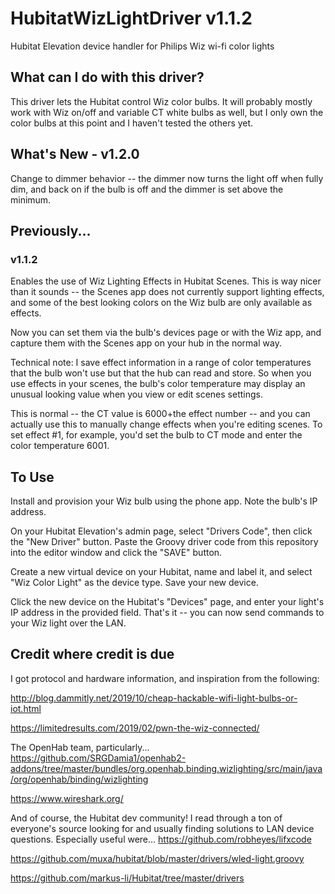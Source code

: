 # HubitatWizLightDriver v1.1.2
Hubitat Elevation device handler for Philips Wiz wi-fi color lights

## What can I do with this driver?
This driver lets the Hubitat control Wiz color bulbs.  It will probably
mostly work with Wiz on/off and variable CT white bulbs as well, but I only own
the color bulbs at this point and I haven't tested the others yet.

## What's New - v1.2.0
Change to dimmer behavior -- the dimmer now turns the light off when fully dim,
and back on if the bulb is off and the dimmer is set above the minimum.

## Previously...
### v1.1.2 
Enables the use of Wiz Lighting Effects in Hubitat Scenes.  This is way nicer
than it sounds -- the Scenes app does not currently support lighting effects, and
some of the best looking colors on the Wiz bulb are only available as effects.

Now you can set them via the bulb's devices page or with the Wiz app, and capture them with 
the Scenes app on your hub in the normal way.  

Technical note:  I save effect information in a range of color temperatures that
the bulb won't use but that the hub can read and store.  So when you use effects in your scenes,
the bulb's color temperature may display an unusual looking value when you view or edit scenes
settings.

This is normal -- the CT value is 6000+the effect number -- and you can actually use this
to manually change effects when you're editing scenes.  To set effect #1, for example, you'd
set the bulb to CT mode and enter the color temperature 6001. 

## To Use
Install and provision your Wiz bulb using the phone app.  Note the bulb's IP address.

On your Hubitat Elevation's admin page, select "Drivers Code", then click the
"New Driver" button.  Paste the Groovy driver code from this repository into 
the editor window and click the "SAVE" button.

Create a new virtual device on your Hubitat, name and label it, and select 
"Wiz Color Light" as the device type.  Save your new device.

Click the new device on the Hubitat's "Devices" page, and enter your light's
IP address in the provided field.  That's it -- you can now send commands to
your Wiz light over the LAN.   

## Credit where credit is due
I got protocol and hardware information, and inspiration from the following:

http://blog.dammitly.net/2019/10/cheap-hackable-wifi-light-bulbs-or-iot.html

https://limitedresults.com/2019/02/pwn-the-wiz-connected/

The OpenHab team, particularly...
https://github.com/SRGDamia1/openhab2-addons/tree/master/bundles/org.openhab.binding.wizlighting/src/main/java/org/openhab/binding/wizlighting

https://www.wireshark.org/

And of course, the Hubitat dev community! I read through a ton of everyone's source looking for and
usually finding solutions to LAN device questions.  Especially useful were...
https://github.com/robheyes/lifxcode

https://github.com/muxa/hubitat/blob/master/drivers/wled-light.groovy

https://github.com/markus-li/Hubitat/tree/master/drivers


